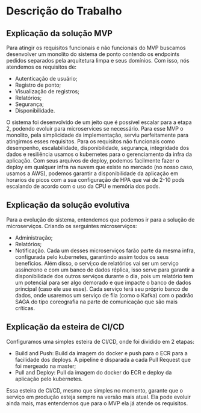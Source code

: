 # Descrição do Trabalho

## Explicação da solução MVP

Para atingir os requisitos funcionais e não funcionais do MVP buscamos desenvolver um monolito do sistema de ponto contendo os endpoints pedidos separados pela arquitetura limpa e seus domínios. Com isso, nós atendemos os requisitos de:
- Autenticação de usuário;
- Registro de ponto;
- Visualização de registros;
- Relatórios;
- Segurança;
- Disponibilidade.

O sistema foi desenvolvido de um jeito que é possível escalar para a etapa 2, podendo evoluir para microservices se necessário. Para esse MVP o monolito, pela simplicidade da implementação, serviu perfeitamente para atingirmos esses requisitos. Para os requisitos não funcionais como desempenho, escalabilidade, disponibilidade, segurança, integridade dos dados e resiliência usamos o kubernetes para o gerenciamento da infra da aplicação. Com seus arquivos de deploy, podemos facilmente fazer o deploy em qualquer infra na nuvem que existe no mercado (no nosso caso, usamos a AWS), podemos garantir a disponibilidade da aplicação em horarios de picos com a sua configuração de HPA que vai de 2-10 pods escalando de acordo com o uso da CPU e memória dos pods.

## Explicação da solução evolutiva

Para a evolução do sistema, entendemos que podemos ir para a solução de microserviços. Criando os serguintes microserviços:
- Administração;
- Relatórios;
- Notificação.
Cada um desses microserviços farão parte da mesma infra, configurada pelo kubernetes, garantindo assim todos os seus benefícios. Além disso, o servi;co de relatórios vai ser um serviço assíncrono e com um banco de dados réplica, isso serve para garantir a disponibilidade dos outros serviços durante o dia, pois um relatório tem um potencial para ser algo demorado e que impacte o banco de dados principal (caso ele use esse).
Cada serviço terá seu próprio banco de dados, onde usaremos um serviço de fila (como o Kafka) com o padrão SAGA do tipo coreografia na parte de comunicação que são mais críticas.

## Explicação da esteira de CI/CD

Configuramos uma simples esteira de CI/CD, onde foi dividido em 2 etapas:
- Build and Push: Build da imagem do docker e push para o ECR para a facilidade dos deploys. A pipeline é disparada a cada Pull Request que foi mergeado na master;
- Pull and Deploy: Pull da imagem do docker do ECR e deploy da aplicação pelo kubernetes.

Essa esteira de CI/CD, mesmo que simples no momento, garante que o serviço em produção esteja sempre na versão mais atual. Ela pode evoluir ainda mais, mas entendemos que para o MVP ela já atende os requisitos.
